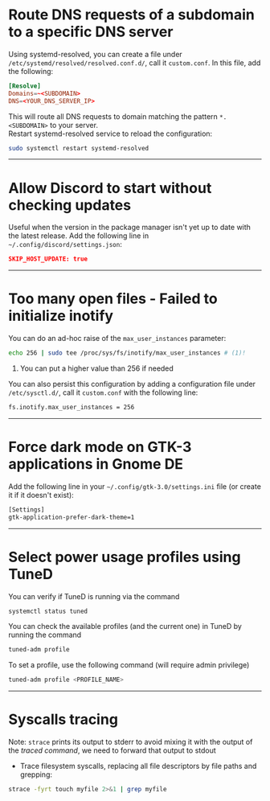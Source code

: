 # Route DNS requests of a subdomain to a specific DNS server

Using systemd-resolved, you can create a file under `/etc/systemd/resolved/resolved.conf.d/`, call it `custom.conf`.
In this file, add the following:
```toml title="/etc/systemd/resolved/resolved.conf.d/custom.conf"
[Resolve]
Domains=~<SUBDOMAIN>
DNS=<YOUR_DNS_SERVER_IP>
```
This will route all DNS requests to domain matching the pattern `*.<SUBDOMAIN>` to your server.  
Restart systemd-resolved service to reload the configuration:
```bash
sudo systemctl restart systemd-resolved
```
---
# Allow Discord to start without checking updates

Useful when the version in the package manager isn't yet up to date with the latest release. Add the following line in `~/.config/discord/settings.json`:
```json title="~/.config.discord/settings.json"
SKIP_HOST_UPDATE: true
```
---
# Too many open files - Failed to initialize inotify

You can do an ad-hoc raise of the `max_user_instances` parameter:
```bash
echo 256 | sudo tee /proc/sys/fs/inotify/max_user_instances # (1)! 
```

1. You can put a higher value than 256 if needed

You can also persist this configuration by adding a configuration file under `/etc/sysctl.d/`, call it `custom.conf` with the following line:
```bash title="/etc/sysctl.d/custom.conf"
fs.inotify.max_user_instances = 256 
```
---
# Force dark mode on GTK-3 applications in Gnome DE

Add the following line in your `~/.config/gtk-3.0/settings.ini` file (or create it if it doesn't exist):
```bash title="~/.config/gtk-3/settings.ini"
[Settings]
gtk-application-prefer-dark-theme=1
```

---
# Select power usage profiles using TuneD

You can verify if TuneD is running via the command
```bash
systemctl status tuned
```

You can check the available profiles (and the current one) in TuneD by running the command
```bash
tuned-adm profile
```

To set a profile, use the following command (will require admin privilege)
```bash
tuned-adm profile <PROFILE_NAME>
```

---
# Syscalls tracing 
Note: `strace` prints its output to stderr to avoid mixing it with the output of the *traced command*, we need to forward that output to stdout

- Trace filesystem syscalls, replacing all file descriptors by file paths and grepping:
```bash
strace -fyrt touch myfile 2>&1 | grep myfile
```
